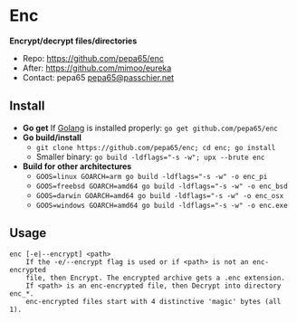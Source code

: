 # Enc
**Encrypt/decrypt files/directories**
* Repo: https://github.com/pepa65/enc
* After: https://github.com/mimoo/eureka
* Contact: pepa65 <pepa65@passchier.net>

## Install
* **Go get** If [Golang](https://golang.org/) is installed properly:
`go get github.com/pepa65/enc`
* **Go build/install**
  - `git clone https://github.com/pepa65/enc; cd enc; go install`
  - Smaller binary: `go build -ldflags="-s -w"; upx --brute enc`
* **Build for other architectures**
  - `GOOS=linux GOARCH=arm go build -ldflags="-s -w" -o enc_pi`
  - `GOOS=freebsd GOARCH=amd64 go build -ldflags="-s -w" -o enc_bsd`
  - `GOOS=darwin GOARCH=amd64 go build -ldflags="-s -w" -o enc_osx`
  - `GOOS=windows GOARCH=amd64 go build -ldflags="-s -w" -o enc.exe`

## Usage
```
enc [-e|--encrypt] <path>
    If the -e/--encrypt flag is used or if <path> is not an enc-encrypted
    file, then Encrypt. The encrypted archive gets a .enc extension.
    If <path> is an enc-encrypted file, then Decrypt into directory enc_*.
    enc-encrypted files start with 4 distinctive 'magic' bytes (all 1).
```
